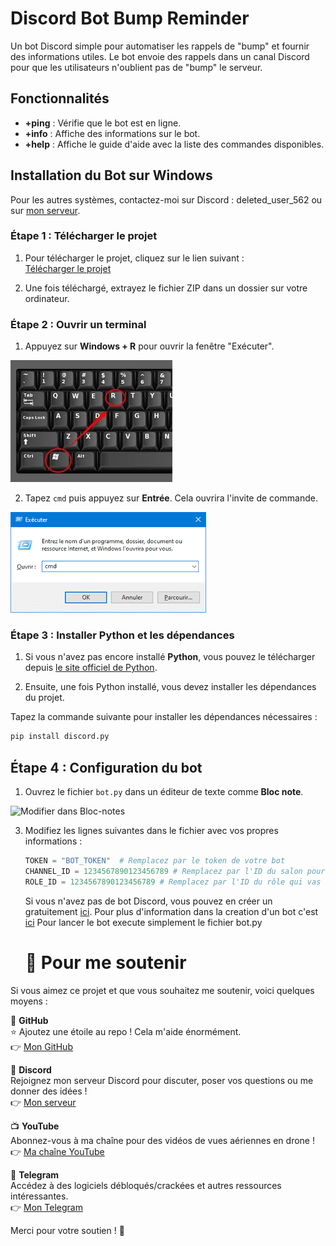 # Discord Bot Bump Reminder

Un bot Discord simple pour automatiser les rappels de "bump" et fournir des informations utiles. Le bot envoie des rappels dans un canal Discord pour que les utilisateurs n'oublient pas de "bump" le serveur.

## Fonctionnalités

- **+ping** : Vérifie que le bot est en ligne.
- **+info** : Affiche des informations sur le bot.
- **+help** : Affiche le guide d'aide avec la liste des commandes disponibles.

## Installation du Bot sur Windows
Pour les autres systèmes, contactez-moi sur Discord : deleted_user_562 ou sur [mon serveur](https://discord.gg/kkuU6CbQBG).

### Étape 1 : Télécharger le projet

1. Pour télécharger le projet, cliquez sur le lien suivant :  
   [Télécharger le projet](https://github.com/delete-user-56/Discord-Bot-Bump-Reminder/archive/refs/heads/main.zip)
   
2. Une fois téléchargé, extrayez le fichier ZIP dans un dossier sur votre ordinateur.

### Étape 2 : Ouvrir un terminal

1. Appuyez sur **Windows + R** pour ouvrir la fenêtre "Exécuter".

![Ouverture Executer](pictures/WIN+R.jpg)

2. Tapez `cmd` puis appuyez sur **Entrée**. Cela ouvrira l'invite de commande.

![Ouverture CMD](pictures/CMD.png)

### Étape 3 : Installer Python et les dépendances

1. Si vous n'avez pas encore installé **Python**, vous pouvez le télécharger depuis [le site officiel de Python](https://www.python.org/downloads/).

2. Ensuite, une fois Python installé, vous devez installer les dépendances du projet.

Tapez la commande suivante pour installer les dépendances nécessaires :

   ```bash
   pip install discord.py
````

## Étape 4 : Configuration du bot

1. Ouvrez le fichier `bot.py` dans un éditeur de texte comme **Bloc note**.

![Modifier dans Bloc-notes](pictures/ouvrir_avec_blocnote.png)

3. Modifiez les lignes suivantes dans le fichier avec vos propres informations :

   ```python
   TOKEN = "BOT_TOKEN"  # Remplacez par le token de votre bot
   CHANNEL_ID = 1234567890123456789 # Remplacez par l'ID du salon pour bumpe
   ROLE_ID = 1234567890123456789 # Remplacez par l'ID du rôle qui vas etre ping toutes les 5 heurs
   ````
   Si vous n'avez pas de bot Discord, vous pouvez en créer un gratuitement [ici](https://discord.com/developers/applications).
   Pour plus d'information dans la creation d'un bot c'est [ici](https://www.youtube.com/watch?v=vDmed9KcGRc&pp=ygUVY3LDqWVyIHVuIGJvdCBkaXNjb3Jk)
   Pour lancer le bot execute simplement le fichier bot.py

   # 💖 Pour me soutenir

Si vous aimez ce projet et que vous souhaitez me soutenir, voici quelques moyens :

🔗 **GitHub**  
⭐ Ajoutez une étoile au repo ! Cela m'aide énormément.  
👉 [Mon GitHub](https://github.com/delete-user-56)

💬 **Discord**  
Rejoignez mon serveur Discord pour discuter, poser vos questions ou me donner des idées !  
👉 [Mon serveur](https://discord.gg/kkuU6CbQBG)

📺 **YouTube**  
Abonnez-vous à ma chaîne pour des vidéos de vues aériennes en drone !   
👉 [Ma chaîne YouTube](https://www.youtube.com/@Vulcain56)

📲 **Telegram**  
Accédez à des logiciels débloqués/crackées et autres ressources intéressantes.   
👉 [Mon Telegram](https://t.me/okcapart)

Merci pour votre soutien ! 🚀

